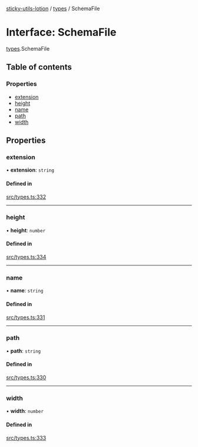 [sticky-utils-lotion](../README.md) / [types](../modules/types.md) / SchemaFile

# Interface: SchemaFile

[types](../modules/types.md).SchemaFile

## Table of contents

### Properties

- [extension](types.SchemaFile.md#extension)
- [height](types.SchemaFile.md#height)
- [name](types.SchemaFile.md#name)
- [path](types.SchemaFile.md#path)
- [width](types.SchemaFile.md#width)

## Properties

### extension

• **extension**: `string`

#### Defined in

[src/types.ts:332](https://github.com/sticky/sticky-utils-lotion/blob/1542c06/src/types.ts#L332)

___

### height

• **height**: `number`

#### Defined in

[src/types.ts:334](https://github.com/sticky/sticky-utils-lotion/blob/1542c06/src/types.ts#L334)

___

### name

• **name**: `string`

#### Defined in

[src/types.ts:331](https://github.com/sticky/sticky-utils-lotion/blob/1542c06/src/types.ts#L331)

___

### path

• **path**: `string`

#### Defined in

[src/types.ts:330](https://github.com/sticky/sticky-utils-lotion/blob/1542c06/src/types.ts#L330)

___

### width

• **width**: `number`

#### Defined in

[src/types.ts:333](https://github.com/sticky/sticky-utils-lotion/blob/1542c06/src/types.ts#L333)
